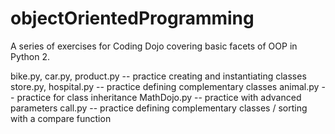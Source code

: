 # objectOrientedProgramming

A series of exercises for Coding Dojo covering basic facets of OOP in Python 2.

bike.py, car.py, product.py -- practice creating and instantiating classes
store.py, hospital.py -- practice defining complementary classes
animal.py -- practice for class inheritance
MathDojo.py -- practice with advanced parameters
call.py -- practice defining complementary classes / sorting with a compare function
